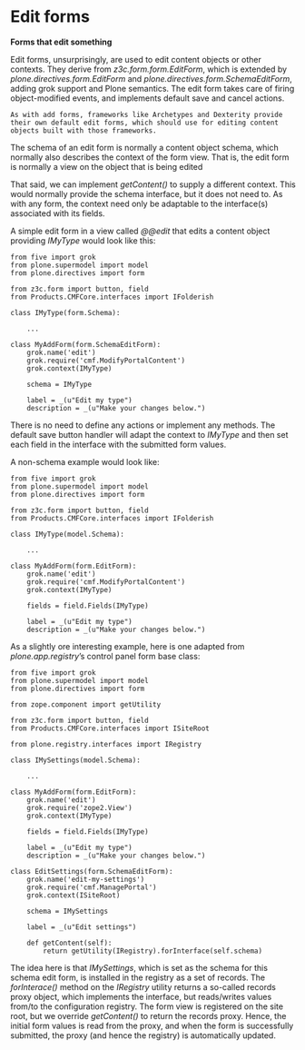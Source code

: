 # Edit forms

**Forms that edit something**

Edit forms, unsurprisingly, are used to edit content objects or other
contexts. They derive from *z3c.form.form.EditForm*, which is extended
by *plone.directives.form.EditForm* and
*plone.directives.form.SchemaEditForm*, adding grok support and Plone
semantics. The edit form takes care of firing object-modified events,
and implements default save and cancel actions.

```{note}
As with add forms, frameworks like Archetypes and Dexterity provide
their own default edit forms, which should use for editing content
objects built with those frameworks.
```

The schema of an edit form is normally a content object schema, which
normally also describes the context of the form view. That is, the edit
form is normally a view on the object that is being edited

That said, we can implement *getContent()* to supply a different
context. This would normally provide the schema interface, but it does
not need to. As with any form, the context need only be adaptable to the
interface(s) associated with its fields.

A simple edit form in a view called *@@edit* that edits a content object
providing *IMyType* would look like this:

```
from five import grok
from plone.supermodel import model
from plone.directives import form

from z3c.form import button, field
from Products.CMFCore.interfaces import IFolderish

class IMyType(form.Schema):

    ...

class MyAddForm(form.SchemaEditForm):
    grok.name('edit')
    grok.require('cmf.ModifyPortalContent')
    grok.context(IMyType)

    schema = IMyType

    label = _(u"Edit my type")
    description = _(u"Make your changes below.")
```

There is no need to define any actions or implement any methods. The
default save button handler will adapt the context to *IMyType* and then
set each field in the interface with the submitted form values.

A non-schema example would look like:

```
from five import grok
from plone.supermodel import model
from plone.directives import form

from z3c.form import button, field
from Products.CMFCore.interfaces import IFolderish

class IMyType(model.Schema):

    ...

class MyAddForm(form.EditForm):
    grok.name('edit')
    grok.require('cmf.ModifyPortalContent')
    grok.context(IMyType)

    fields = field.Fields(IMyType)

    label = _(u"Edit my type")
    description = _(u"Make your changes below.")
```

As a slightly ore interesting example, here is one adapted from
*plone.app.registry*’s control panel form base class:

```
from five import grok
from plone.supermodel import model
from plone.directives import form

from zope.component import getUtility

from z3c.form import button, field
from Products.CMFCore.interfaces import ISiteRoot

from plone.registry.interfaces import IRegistry

class IMySettings(model.Schema):

    ...

class MyAddForm(form.EditForm):
    grok.name('edit')
    grok.require('zope2.View')
    grok.context(IMyType)

    fields = field.Fields(IMyType)

    label = _(u"Edit my type")
    description = _(u"Make your changes below.")

class EditSettings(form.SchemaEditForm):
    grok.name('edit-my-settings')
    grok.require('cmf.ManagePortal')
    grok.context(ISiteRoot)

    schema = IMySettings

    label = _(u"Edit settings")

    def getContent(self):
        return getUtility(IRegistry).forInterface(self.schema)
```

The idea here is that *IMySettings*, which is set as the schema for this
schema edit form, is installed in the registry as a set of records. The
*forInterace()* method on the *IRegistry* utility returns a so-called
records proxy object, which implements the interface, but reads/writes
values from/to the configuration registry. The form view is registered
on the site root, but we override *getContent()* to return the records
proxy. Hence, the initial form values is read from the proxy, and when
the form is successfully submitted, the proxy (and hence the registry)
is automatically updated.
